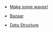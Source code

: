 - [Make some waves!](https://getwaves.io/)

- [Bazaar](https://template.getbazaar.io/)

- [Data Structure](https://bazaar-doc.netlify.app/data-structure/demos/market-1)
